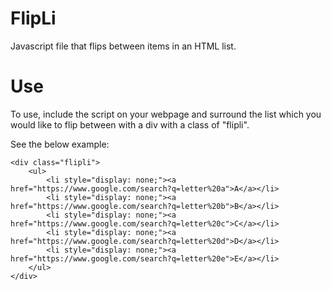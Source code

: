 FlipLi
======

Javascript file that flips between items in an HTML list.

Use
===

To use, include the script on your webpage and surround the list which you would like to flip between with a div with a class of "flipli".

See the below example:

	<div class="flipli">
		<ul>
			<li style="display: none;"><a href="https://www.google.com/search?q=letter%20a">A</a></li>
			<li style="display: none;"><a href="https://www.google.com/search?q=letter%20b">B</a></li>
			<li style="display: none;"><a href="https://www.google.com/search?q=letter%20c">C</a></li>
			<li style="display: none;"><a href="https://www.google.com/search?q=letter%20d">D</a></li>
			<li style="display: none;"><a href="https://www.google.com/search?q=letter%20e">E</a></li>
		</ul>
	</div>
